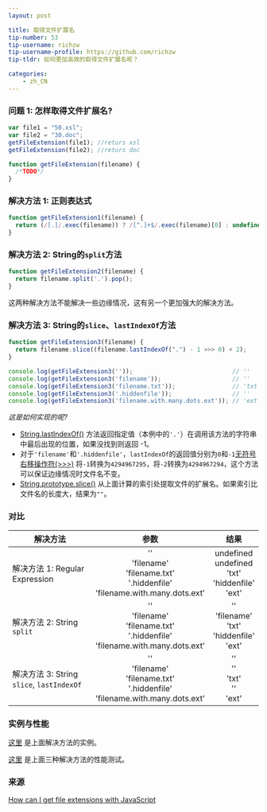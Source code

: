 ```yaml
---
layout: post

title: 取得文件扩展名
tip-number: 53
tip-username: richzw
tip-username-profile: https://github.com/richzw
tip-tldr: 如何更加高效的取得文件扩展名呢？

categories:
    - zh_CN
---
```


### 问题 1: 怎样取得文件扩展名?

```javascript
var file1 = "50.xsl";
var file2 = "30.doc";
getFileExtension(file1); //returs xsl
getFileExtension(file2); //returs doc

function getFileExtension(filename) {
  /*TODO*/
}
```

### 解决方法 1: 正则表达式

```js
function getFileExtension1(filename) {
  return (/[.]/.exec(filename)) ? /[^.]+$/.exec(filename)[0] : undefined;
}
```

### 解决方法 2: String的`split`方法

```js
function getFileExtension2(filename) {
  return filename.split('.').pop();
}
```

这两种解决方法不能解决一些边缘情况，这有另一个更加强大的解决方法。

### 解决方法 3: String的`slice`、`lastIndexOf`方法

```js
function getFileExtension3(filename) {
  return filename.slice((filename.lastIndexOf(".") - 1 >>> 0) + 2);
}

console.log(getFileExtension3(''));                            // ''
console.log(getFileExtension3('filename'));                    // ''
console.log(getFileExtension3('filename.txt'));                // 'txt'   
console.log(getFileExtension3('.hiddenfile'));                 // ''
console.log(getFileExtension3('filename.with.many.dots.ext')); // 'ext'
```

_这是如何实现的呢?_

- [String.lastIndexOf()](https://developer.mozilla.org/zh-CN/docs/Web/JavaScript/Reference/Global_Objects/String/lastIndexOf) 方法返回指定值（本例中的`'.'`）在调用该方法的字符串中最后出现的位置，如果没找到则返回 -1。
- 对于`'filename'`和`'.hiddenfile'`，`lastIndexOf`的返回值分别为`0`和`-1`[无符号右移操作符(>>>)](https://developer.mozilla.org/zh-CN/docs/Web/JavaScript/Reference/Operators/Bitwise_Operators#%3E%3E%3E_%28Zero-fill_right_shift%29) 将`-1`转换为`4294967295`，将`-2`转换为`4294967294`，这个方法可以保证边缘情况时文件名不变。
- [String.prototype.slice()](https://developer.mozilla.org/zh-CN/docs/Web/JavaScript/Reference/Global_Objects/String/slice) 从上面计算的索引处提取文件的扩展名。如果索引比文件名的长度大，结果为`""`。

### 对比

| 解决方法                                  | 参数           | 结果  |
| ----------------------------------------- |:-------------------:|:--------:|
| 解决方法 1: Regular Expression            | ''<br>  'filename' <br> 'filename.txt' <br> '.hiddenfile' <br> 'filename.with.many.dots.ext' | undefined <br> undefined <br> 'txt' <br> 'hiddenfile' <br> 'ext' <br> |
| 解决方法 2: String `split`                | ''<br>  'filename' <br> 'filename.txt' <br> '.hiddenfile' <br> 'filename.with.many.dots.ext'            | '' <br> 'filename' <br> 'txt' <br> 'hiddenfile' <br> 'ext' <br> |
| 解决方法 3: String `slice`, `lastIndexOf` | ''<br>  'filename' <br> 'filename.txt' <br> '.hiddenfile' <br> 'filename.with.many.dots.ext'            | '' <br> '' <br> 'txt' <br> '' <br> 'ext' <br> |

### 实例与性能

[这里](https://jsbin.com/tipofu/edit?js,console) 是上面解决方法的实例。

[这里](http://jsperf.com/extract-file-extension) 是上面三种解决方法的性能测试。

### 来源

[How can I get file extensions with JavaScript](http://stackoverflow.com/questions/190852/how-can-i-get-file-extensions-with-javascript)

